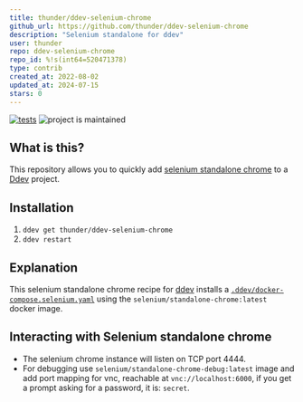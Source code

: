 ```yaml
---
title: thunder/ddev-selenium-chrome
github_url: https://github.com/thunder/ddev-selenium-chrome
description: "Selenium standalone for ddev"
user: thunder
repo: ddev-selenium-chrome
repo_id: %!s(int64=520471378)
type: contrib
created_at: 2022-08-02
updated_at: 2024-07-15
stars: 0
---
```


[![tests](https://github.com/drud/ddev-redis/actions/workflows/tests.yml/badge.svg)](https://github.com/drud/ddev-redis/actions/workflows/tests.yml) ![project is maintained](https://img.shields.io/maintenance/yes/2022.svg)

## What is this?

This repository allows you to quickly add [selenium standalone chrome](https://github.com/SeleniumHQ/docker-selenium) to a [Ddev](https://ddev.readthedocs.io) project.

## Installation

1. `ddev get thunder/ddev-selenium-chrome`
2. `ddev restart`

## Explanation

This selenium standalone chrome recipe for [ddev](https://ddev.readthedocs.io) installs a [`.ddev/docker-compose.selenium.yaml`](https://github.com/thunder/ddev-selenium-chrome/blob/main/docker-compose.selenium.yaml) using the `selenium/standalone-chrome:latest` docker image.

## Interacting with Selenium standalone chrome

* The selenium chrome instance will listen on TCP port 4444.
* For debugging use `selenium/standalone-chrome-debug:latest` image and add port mapping for vnc, reachable at `vnc://localhost:6000`, if you get a prompt asking for a password, it is: `secret`.
